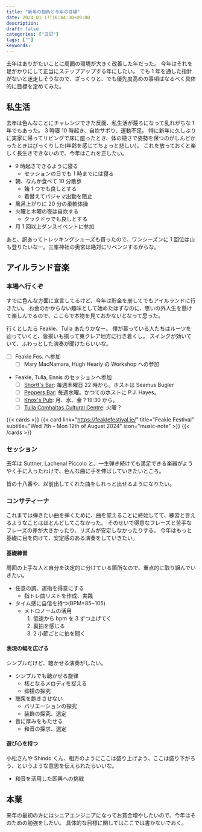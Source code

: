 ```yaml
---
title: "新年の抱負と今年の目標"
date: 2024-01-17T16:44:30+09:00
description:
draft: false
categories: ["日記"]
tags: [""]
keywords:
---
```


去年はありがたいことに周囲の環境が大きく改善した年だった。
今年はそれを足がかりにして正当にステップアップする年にしたい。
でも 1 年を通した指針がないと迷走しそうなので、ざっくりと、でも優先度高めの事項はなるべく具体的に目標を定めてみた。

<!--more-->

## 私生活

去年は色んなことにチャレンジできた反面、私生活が蔑ろになって乱れがちな 1 年でもあった。
3 時寝 10 時起き、自炊サボり、運動不足。
特に新年に久しぶりに実家に帰ってリビングで床に座ったとき、体の硬さで姿勢を保つのがしんどかったときはびっくりした(年齢を感じてちょっと悲しい)。
これを放っておくと楽しく長生きできないので、今年はこれを正したい。

- 9 時起きできるように寝る
  - セッションの日でも 1 時までには寝る
- 朝、なんか食べて 10 分散歩
  - 飴 1 つでも良しとする
  - 着替えてパジャマ出勤を阻止
- 風呂上がりに 20 分の柔軟体操
- 火曜と木曜の夜は自炊する
  - クックドゥでも良しとする
- 月 1 回以上ダンスイベントに参加

あと、訳あってトレッキングシューズも買ったので、ワンシーズンに 1 回位は山も登りたいなー。三峯神社の奥宮は絶対にリベンジするからな。

## アイルランド音楽

### 本場へ行くぞ

すでに色んな方面に宣言してるけど、今年は貯金を崩してでもアイルランドに行きたい。
お金のかからない趣味として始めたはずなのに、思いの外人生を懸けて楽しんでるので、ここらで本物を見ておかないとなって思った。

行くとしたら Feakle、Tulla あたりかなー。
僕が慕っている人たちはルーツを辿っていくと、皆揃いも揃って東クレア地方に行き着くし。
スイングが効いていて、ふわっとした演奏が聞けたらいいな。

- [ ] Feakle Fes. へ参加
  - [ ] Mary MacNamara, Hugh Hearly の Workshop への参加
- Feakle, Tulla, Ennis のセッションへ参加
  - [ ] [Shortt's Bar](https://thesession.org/sessions/1399): 毎週木曜日 22 時から。ホストは Seamus Bugler
  - [ ] [Peppers Bar](https://thesession.org/sessions/162): 毎週水曜。かつてのホストに P.J. Hayes。
  - [ ] [Knox's Pub](https://knoxs.ie/entertainment/): 月、水、金？19:30 から。
  - [ ] [Tulla Comhaltas Cultural Centre](https://www.cnocnagaoithe.com/): 火曜？

{{< cards >}}
{{< card link="https://feaklefestival.ie/" title="Feakle Festival" subtitle="Wed 7th – Mon 12th of August 2024" icon="music-note" >}}
{{< /cards >}}

### セッション

去年は Suttner, Lachenal Piccolo と、一生弾き続けても満足できる楽器がようやく手に入ったわけで、色んな曲に手を伸ばしていきたいところ。

皆の十八番や、以前出してくれた曲をしれっと出せるようになりたい。

### コンサティーナ

これまでは弾きたい曲を弾くために、曲を覚えることに終始してて、練習と言えるようなことはほとんどしてこなかった。
そのせいで得意なフレーズと苦手なフレーズの差が大きかったり、リズムが安定しなかったりする。
今年はもっと基礎に目を向けて、安定感のある演奏をしていきたい。

#### 基礎練習

周囲の上手な人と自分を決定的に分けている箇所なので、重点的に取り組んでいきたい。

- 任意の調、運指を得意にする
  - 指トレ曲リストを作成、実践
- タイム感に自信を持つ(BPM=85~105)
  - メトロノームの活用
    1. 低速から bpm を 3 ずつ上げてく
    2. 裏拍を感じる
    3. 2 小節ごとに拍を聞く

#### 表現の幅を広げる

シンプルだけど、聴かせる演奏がしたい。

- シンプルでも聴かせる旋律
  - 核となるメロディを捉える
  - 抑揚の探究
- 聴衆を飽きさせない
  - バリエーションの探究
  - 装飾の探究、選定
- 音に厚みをもたせる
  - 和音の探求、選定

#### 遊び心を持つ

小松さんや Shindo くん、相方のようにここは盛り上げよう、ここは盛り下がろう、というような意思を伝えられたらいいな。

- 和音を活用した即興への挑戦

## 本業

来年の最初の方にはシニアエンジニアになってお賃金増やしたいので、今年はそのための勉強をしたい。
具体的な目標に関してはここでは書かないでおく。
